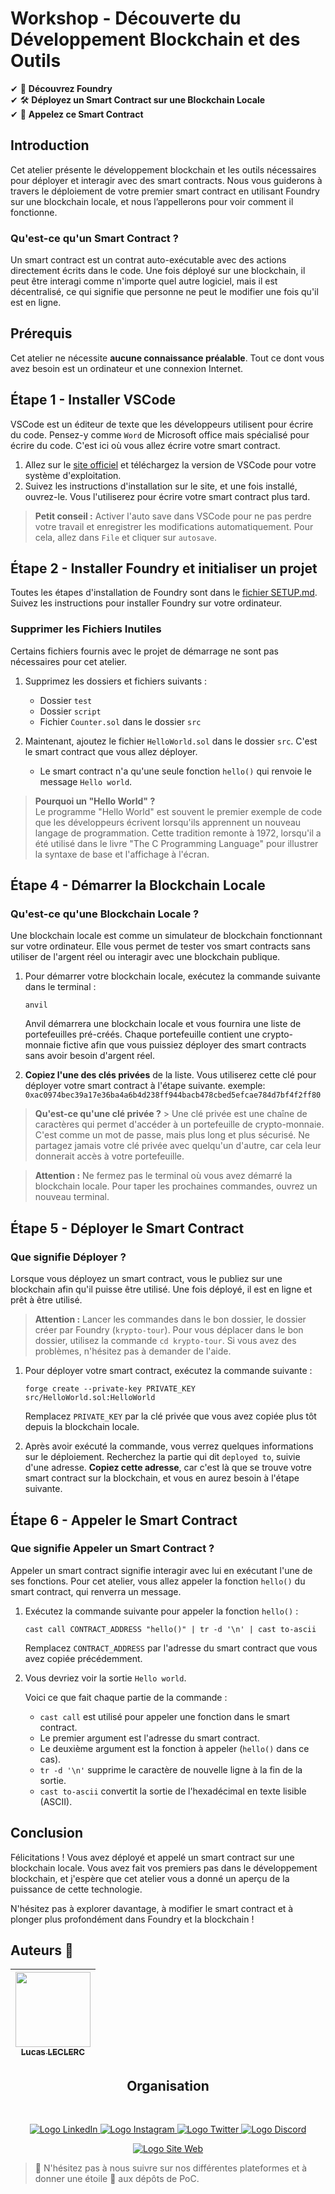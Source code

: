# Workshop - Découverte du Développement Blockchain et des Outils

✔ 📖 **Découvrez Foundry**  
✔ 🛠️ **Déployez un Smart Contract sur une Blockchain Locale**  
✔ 🚀 **Appelez ce Smart Contract**

## Introduction

Cet atelier présente le développement blockchain et les outils nécessaires pour déployer et interagir avec des smart contracts. Nous vous guiderons à travers le déploiement de votre premier smart contract en utilisant Foundry sur une blockchain locale, et nous l’appellerons pour voir comment il fonctionne.

### Qu'est-ce qu'un Smart Contract ?
Un smart contract est un contrat auto-exécutable avec des actions directement écrits dans le code. Une fois déployé sur une blockchain, il peut être interagi comme n'importe quel autre logiciel, mais il est décentralisé, ce qui signifie que personne ne peut le modifier une fois qu'il est en ligne.

## Prérequis

Cet atelier ne nécessite **aucune connaissance préalable**. Tout ce dont vous avez besoin est un ordinateur et une connexion Internet.

## Étape 1 - Installer VSCode

VSCode est un éditeur de texte que les développeurs utilisent pour écrire du code. Pensez-y comme `Word` de Microsoft office mais spécialisé pour écrire du code. C'est ici où vous allez écrire votre smart contract.

1. Allez sur le [site officiel](https://code.visualstudio.com/download) et téléchargez la version de VSCode pour votre système d'exploitation.
2. Suivez les instructions d'installation sur le site, et une fois installé, ouvrez-le. Vous l'utiliserez pour écrire votre smart contract plus tard.

> **Petit conseil :**
> Activer l'auto save dans VSCode pour ne pas perdre votre travail et enregistrer les modifications automatiquement. Pour cela, allez dans `File` et cliquer sur `autosave`.

## Étape 2 - Installer Foundry et initialiser un projet

Toutes les étapes d'installation de Foundry sont dans le [fichier SETUP.md](./SETUP.md). Suivez les instructions pour installer Foundry sur votre ordinateur.

### Supprimer les Fichiers Inutiles
Certains fichiers fournis avec le projet de démarrage ne sont pas nécessaires pour cet atelier.

1. Supprimez les dossiers et fichiers suivants :
   - Dossier `test`
   - Dossier `script`
   - Fichier `Counter.sol` dans le dossier `src`

2. Maintenant, ajoutez le fichier `HelloWorld.sol` dans le dossier `src`. C'est le smart contract que vous allez déployer.
   - Le smart contract n'a qu'une seule fonction `hello()` qui renvoie le message `Hello world`.

> **Pourquoi un "Hello World" ?**  
> Le programme "Hello World" est souvent le premier exemple de code que les développeurs écrivent lorsqu'ils apprennent un nouveau langage de programmation. Cette tradition remonte à 1972, lorsqu'il a été utilisé dans le livre "The C Programming Language" pour illustrer la syntaxe de base et l'affichage à l'écran.


## Étape 4 - Démarrer la Blockchain Locale

### Qu'est-ce qu'une Blockchain Locale ?

Une blockchain locale est comme un simulateur de blockchain fonctionnant sur votre ordinateur. Elle vous permet de tester vos smart contracts sans utiliser de l'argent réel ou interagir avec une blockchain publique.

1. Pour démarrer votre blockchain locale, exécutez la commande suivante dans le terminal :

   ```shell
   anvil
   ```

   Anvil démarrera une blockchain locale et vous fournira une liste de portefeuilles pré-créés. Chaque portefeuille contient une crypto-monnaie fictive afin que vous puissiez déployer des smart contracts sans avoir besoin d'argent réel.

2. **Copiez l'une des clés privées** de la liste. Vous utiliserez cette clé pour déployer votre smart contract à l'étape suivante.
  exemple: `0xac0974bec39a17e36ba4a6b4d238ff944bacb478cbed5efcae784d7bf4f2ff80`
  > **Qu'est-ce qu'une clé privée ?**
    > Une clé privée est une chaîne de caractères qui permet d'accéder à un portefeuille de crypto-monnaie. C'est comme un mot de passe, mais plus long et plus sécurisé. Ne partagez jamais votre clé privée avec quelqu'un d'autre, car cela leur donnerait accès à votre portefeuille.

> **Attention :**
> Ne fermez pas le terminal où vous avez démarré la blockchain locale.
> Pour taper les prochaines commandes, ouvrez un nouveau terminal.

## Étape 5 - Déployer le Smart Contract

### Que signifie Déployer ?
Lorsque vous déployez un smart contract, vous le publiez sur une blockchain afin qu'il puisse être utilisé. Une fois déployé, il est en ligne et prêt à être utilisé.

> **Attention :**
> Lancer les commandes dans le bon dossier, le dossier créer par Foundry (`krypto-tour`).
> Pour vous déplacer dans le bon dossier, utilisez la commande `cd krypto-tour`.
> Si vous avez des problèmes, n'hésitez pas à demander de l'aide.

1. Pour déployer votre smart contract, exécutez la commande suivante :

   ```shell
   forge create --private-key PRIVATE_KEY src/HelloWorld.sol:HelloWorld
   ```

   Remplacez `PRIVATE_KEY` par la clé privée que vous avez copiée plus tôt depuis la blockchain locale.

2. Après avoir exécuté la commande, vous verrez quelques informations sur le déploiement. Recherchez la partie qui dit `deployed to`, suivie d'une adresse. **Copiez cette adresse**, car c'est là que se trouve votre smart contract sur la blockchain, et vous en aurez besoin à l'étape suivante.

## Étape 6 - Appeler le Smart Contract

### Que signifie Appeler un Smart Contract ?
Appeler un smart contract signifie interagir avec lui en exécutant l'une de ses fonctions. Pour cet atelier, vous allez appeler la fonction `hello()` du smart contract, qui renverra un message.

1. Exécutez la commande suivante pour appeler la fonction `hello()` :

   ```shell
   cast call CONTRACT_ADDRESS "hello()" | tr -d '\n' | cast to-ascii
   ```

   Remplacez `CONTRACT_ADDRESS` par l'adresse du smart contract que vous avez copiée précédemment.

2. Vous devriez voir la sortie `Hello world`.

   Voici ce que fait chaque partie de la commande :
   - `cast call` est utilisé pour appeler une fonction dans le smart contract.
   - Le premier argument est l'adresse du smart contract.
   - Le deuxième argument est la fonction à appeler (`hello()` dans ce cas).
   - `tr -d '\n'` supprime le caractère de nouvelle ligne à la fin de la sortie.
   - `cast to-ascii` convertit la sortie de l'hexadécimal en texte lisible (ASCII).

## Conclusion

Félicitations ! Vous avez déployé et appelé un smart contract sur une blockchain locale. Vous avez fait vos premiers pas dans le développement blockchain, et j'espère que cet atelier vous a donné un aperçu de la puissance de cette technologie.

N'hésitez pas à explorer davantage, à modifier le smart contract et à plonger plus profondément dans Foundry et la blockchain !

## Auteurs 👋

| [<img src="https://github.com/Intermarch3.png" width=120><br><sub>Lucas LECLERC</sub>](https://github.com/Intermarch3) |
| :--------------------------------------------------------------------------------------------------------------------: |

<h2 align="center">Organisation</h2>
<br/>
<p align='center'>
    <a href="https://www.linkedin.com/company/pocinnovation/mycompany/">
        <img src="https://img.shields.io/badge/LinkedIn-0077B5?style=for-the-badge&logo=linkedin&logoColor=white" alt="Logo LinkedIn">
    </a>
    <a href="https://www.instagram.com/pocinnovation/">
        <img src="https://img.shields.io/badge/Instagram-E4405F?style=for-the-badge&logo=instagram&logoColor=white" alt="Logo Instagram">
    </a>
    <a href="https://twitter.com/PoCInnovation">
        <img src="https://img.shields.io/badge/Twitter-1DA1F2?style=for-the-badge&logo=twitter&logoColor=white" alt="Logo Twitter">
    </a>
    <a href="https://discord.com/invite/Yqq2ADGDS7">
        <img src="https://img.shields.io/badge/Discord-7289DA?style=for-the-badge&logo=discord&logoColor=white" alt="Logo Discord">
    </a>
</p>
<p align="center">
    <a href="https://www.poc-innovation.fr/">
        <img src="https://img.shields.io/badge/WebSite-1a2b6d?style=for-the-badge&logo=GitHub Sponsors&logoColor=white" alt="Logo Site Web">
    </a>
</p>

> 🚀 N'hésitez pas à nous suivre sur nos différentes plateformes et à donner une étoile 🌟 aux dépôts de PoC.
